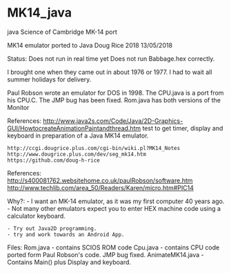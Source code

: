 # MK14_java
java Science of Cambridge MK-14 port 

MK14 emulator ported to Java
Doug Rice 2018	13/05/2018

Status:	
	Does not run in real time yet
	Does not run Babbage.hex correctly.

I brought one when they came out in about 1976 or 1977.
I had to wait all summer holidays for delivery.

Paul Robson wrote an emulator for DOS in 1998. 
The CPU.java is a port from his CPU.C. The JMP bug has been fixed.
Rom.java has both versions of the Monitor

References:	
	http://www.java2s.com/Code/Java/2D-Graphics-GUI/HowtocreateAnimationPaintandthread.htm
	test to get timer, display and keyboard in preparation of a Java MK14 emulator.
	
	http://ccgi.dougrice.plus.com/cgi-bin/wiki.pl?MK14_Notes
	http://www.dougrice.plus.com/dev/seg_mk14.htm
	https://github.com/doug-h-rice
	
References:	
	http://s400081762.websitehome.co.uk/paulRobson/software.htm
	http://www.techlib.com/area_50/Readers/Karen/micro.htm#PIC14

Why?: 
	- I want an MK-14 emulator, as it was my first computer 40 years ago.
	- Not many other emulators expect you to enter HEX machine code using a calculator keyboard.
	
	- Try out Java2D programming.
	- try and work towards an Android App.

	
Files:
	Rom.java 			- contains SCIOS ROM code
	Cpu.java 			- contains CPU code ported form Paul Robson's code. JMP bug fixed.
	AnimateMK14.java	- Contains Main() plus Display and keyboard. 
